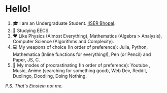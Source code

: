 # Hello!

1. 🎓 I am an Undergraduate Student. [IISER Bhopal](https://iiserb.ac.in).  
2. 📖 Studying EECS.
3. ❤️ Like Physics (Almost Everything), Mathematics (Algebra > Analysis), Computer Science (Algorithms and Complexity).
4. 💻 My weapons of choice (In order of preference): Julia, Python, Mathematica (Inline functions for everything!), Pen (or Pencil) and Paper, JS, C.
5. 🎥 My modes of procrastinating (In order of preference): Youtube , Music, ~~Anime~~ (searching for something good), Web Dev, Reddit, Duolingo, Doodling, Doing Nothing.

_P.S. That's Einstein not me._
